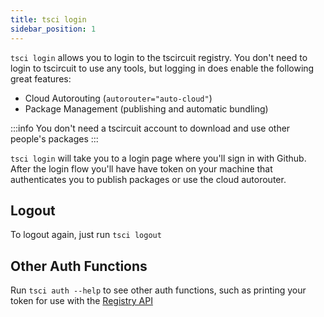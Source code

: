 ```yaml
---
title: tsci login
sidebar_position: 1
---
```


`tsci login` allows you to login to the tscircuit registry. You don't need to
login to tscircuit to use any tools, but logging in does enable the following
great features:

- Cloud Autorouting (`autorouter="auto-cloud"`)
- Package Management (publishing and automatic bundling)

:::info
You don't need a tscircuit account to download and use other people's packages
:::

`tsci login` will take you to a login page where you'll sign in with Github.
After the login flow you'll have have token on your machine that authenticates
you to publish packages or use the cloud autorouter.

## Logout

To logout again, just run `tsci logout`

## Other Auth Functions

Run `tsci auth --help` to see other auth functions, such as printing your token
for use with the [Registry API](../registry/the-registry-api.md)
